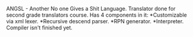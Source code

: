 ANGSL - Another No one Gives a Shit Language.
Translator done for second grade translators course.
Has 4 components in it:
  *Customizable via xml lexer.
  *Recursive descend parser.
  *RPN generator.
  *Interpreter.
Compiler isn't finished yet.
